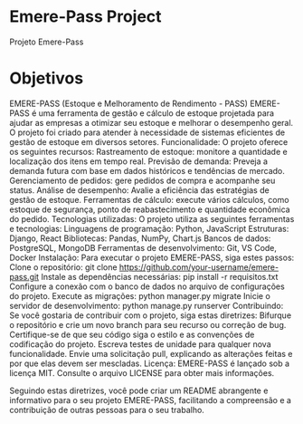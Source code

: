 # Emere-Pass Project
Projeto Emere-Pass


# Objetivos

EMERE-PASS (Estoque e Melhoramento de Rendimento - PASS)
     EMERE-PASS é uma ferramenta de gestão e cálculo de estoque projetada para ajudar as empresas a otimizar seu estoque e melhorar o desempenho geral. O projeto foi criado para atender à necessidade de sistemas eficientes de gestão de estoque em diversos setores.
    Funcionalidade: O projeto oferece os seguintes recursos:
        Rastreamento de estoque: monitore a quantidade e localização dos itens em tempo real.
        Previsão de demanda: Preveja a demanda futura com base em dados históricos e tendências de mercado.
        Gerenciamento de pedidos: gere pedidos de compra e acompanhe seu status.
        Análise de desempenho: Avalie a eficiência das estratégias de gestão de estoque.
        Ferramentas de cálculo: execute vários cálculos, como estoque de segurança, ponto de reabastecimento e quantidade econômica do pedido.
    Tecnologias utilizadas: O projeto utiliza as seguintes ferramentas e tecnologias:
        Linguagens de programação: Python, JavaScript
        Estruturas: Django, React
        Bibliotecas: Pandas, NumPy, Chart.js
        Bancos de dados: PostgreSQL, MongoDB
        Ferramentas de desenvolvimento: Git, VS Code, Docker
    Instalação: Para executar o projeto EMERE-PASS, siga estes passos:
        Clone o repositório: git clone https://github.com/your-username/emere-pass.git
        Instale as dependências necessárias: pip install -r requisitos.txt
        Configure a conexão com o banco de dados no arquivo de configurações do projeto.
        Execute as migrações: python manager.py migrate
        Inicie o servidor de desenvolvimento: python manage.py runserver
    Contribuindo: Se você gostaria de contribuir com o projeto, siga estas diretrizes:
        Bifurque o repositório e crie um novo branch para seu recurso ou correção de bug.
        Certifique-se de que seu código siga o estilo e as convenções de codificação do projeto.
        Escreva testes de unidade para qualquer nova funcionalidade.
        Envie uma solicitação pull, explicando as alterações feitas e por que elas devem ser mescladas.
    Licença: EMERE-PASS é lançado sob a licença MIT. Consulte o arquivo LICENSE para obter mais informações.

Seguindo estas diretrizes, você pode criar um README abrangente e informativo para o seu projeto EMERE-PASS, facilitando a compreensão e a contribuição de outras pessoas para o seu trabalho.

